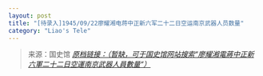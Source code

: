 ```yaml
---
layout: post
title: "[待录入]1945/09/22廖耀湘电蒋中正新六军二十二日空运南京武器人员数量"
category: "Liao's Tele"
---
```



> 来源：国史馆 [*原档链接：（暂缺，可于国史馆网站搜索“廖耀湘電蔣中正新六軍二十二日空運南京武器人員數量“）*]()
